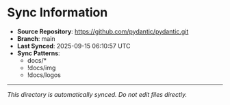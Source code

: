 # Sync Information

- **Source Repository**: https://github.com/pydantic/pydantic.git
- **Branch**: main
- **Last Synced**: 2025-09-15 06:10:57 UTC
- **Sync Patterns**:
  - docs/*
  - !docs/img
  - !docs/logos

---
*This directory is automatically synced. Do not edit files directly.*

